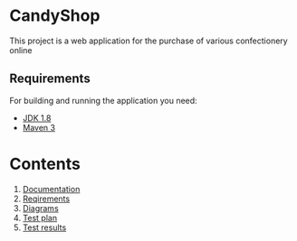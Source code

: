 # CandyShop

This project is a web application for the purchase of various confectionery online

## Requirements

For building and running the application you need:

- [JDK 1.8](http://www.oracle.com/technetwork/java/javase/downloads/jdk8-downloads-2133151.html)
- [Maven 3](https://maven.apache.org)

# Contents
1. [Documentation](https://github.com/RSlabodchikov/CandyShop/tree/master/Documents) <br>
2. [Reqirements](https://github.com/RSlabodchikov/CandyShop/blob/master/Documents/SRS.md) <br>
3. [Diagrams](https://github.com/RSlabodchikov/CandyShop/blob/master/Documents/Diagrams/README.md) <br>
4. [Test plan](https://github.com/RSlabodchikov/CandyShop/blob/master/TESTING/TestPlan.md) <br>
5. [Test results](https://github.com/RSlabodchikov/CandyShop/blob/master/TESTING/TestResults.md) <br>
